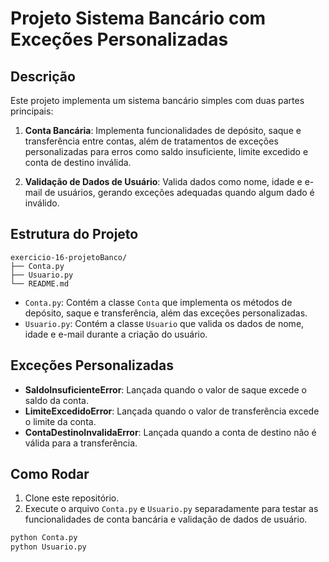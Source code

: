 # Projeto Sistema Bancário com Exceções Personalizadas

## Descrição

Este projeto implementa um sistema bancário simples com duas partes principais:

1. **Conta Bancária**: Implementa funcionalidades de depósito, saque e transferência entre contas, além de tratamentos de exceções personalizadas para erros como saldo insuficiente, limite excedido e conta de destino inválida.
   
2. **Validação de Dados de Usuário**: Valida dados como nome, idade e e-mail de usuários, gerando exceções adequadas quando algum dado é inválido.

## Estrutura do Projeto

```
exercicio-16-projetoBanco/
├── Conta.py
├── Usuario.py
└── README.md
```

- `Conta.py`: Contém a classe `Conta` que implementa os métodos de depósito, saque e transferência, além das exceções personalizadas.
- `Usuario.py`: Contém a classe `Usuario` que valida os dados de nome, idade e e-mail durante a criação do usuário.

## Exceções Personalizadas

- **SaldoInsuficienteError**: Lançada quando o valor de saque excede o saldo da conta.
- **LimiteExcedidoError**: Lançada quando o valor de transferência excede o limite da conta.
- **ContaDestinoInvalidaError**: Lançada quando a conta de destino não é válida para a transferência.

## Como Rodar

1. Clone este repositório.
2. Execute o arquivo `Conta.py` e `Usuario.py` separadamente para testar as funcionalidades de conta bancária e validação de dados de usuário.

```bash
python Conta.py
python Usuario.py
```
